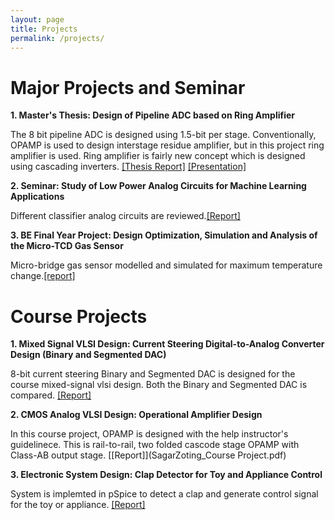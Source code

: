 ```yaml
---
layout: page
title: Projects
permalink: /projects/
---
```

<h1> Major Projects and Seminar </h1> 





**1. Master's Thesis: Design of Pipeline ADC based on Ring Amplifier** 


The 8 bit pipeline ADC is designed using 1.5-bit per stage. Conventionally, OPAMP is used to design interstage residue amplifier, but in this project ring amplifier is used. Ring amplifier is fairly new concept which is designed using cascading inverters. 
[[Thesis Report]](MTP2_Thesis_SagarZoting_203070064.pdf)
[[Presentation]](Presentation.pdf)


**2. Seminar: Study of Low Power Analog Circuits for Machine Learning Applications**

Different classifier analog circuits are reviewed.[[Report]](EE694_203070064_Seminar_Report.pdf)


**3. BE Final Year Project: Design Optimization, Simulation and Analysis of the Micro-TCD Gas Sensor**

Micro-bridge gas  sensor modelled and simulated for maximum temperature change.[[report]](BE_Project_Report.pdf)


<h1> Course Projects </h1> 


**1. Mixed Signal VLSI Design: Current Steering Digital-to-Analog Converter Design (Binary and Segmented DAC)** 

8-bit current steering Binary and Segmented DAC is designed for the course mixed-signal vlsi design. Both the Binary and Segmented DAC is compared.
[[Report]](203070064_SagarZoting_Ajinkya_Project.pdf)


**2. CMOS Analog VLSI Design: Operational Amplifier Design** 

In this course project, OPAMP is designed with the help instructor's guidelinece. This is rail-to-rail, two folded cascode stage OPAMP with Class-AB output stage.
[[Report]](SagarZoting_Course Project.pdf)


**3. Electronic System Design: Clap Detector for Toy and Appliance Control** 

System is implemted in pSpice to detect a clap and generate control signal for the toy or appliance.
[[Report]](EE616_S21_MINIPROJECT_203076001.pdf)
